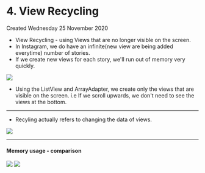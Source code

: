# 4. View Recycling
Created Wednesday 25 November 2020


* View Recycling - using Views that are no longer visible on the screen.
* In Instagram, we do have an infinite(new view are being added everytime) number of stories.
* If we create new views for each story, we'll run out of memory very quickly.

![](./4._View_Recycling/pasted_image.png)

* Using the ListView and ArrayAdapter, we create only the views that are visible on the screen. i.e If we scroll upwards, we don't need to see the views at the bottom.


*****


* Recyling actually refers to changing the data of views.

![](./4._View_Recycling/pasted_image001.png)

*****


#### Memory usage - comparison
![](./4._View_Recycling/pasted_image002.png) ![](./4._View_Recycling/pasted_image003.png)

